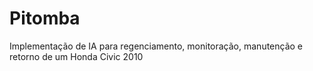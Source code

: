 # Pitomba

Implementação de IA para regenciamento, monitoração, manutenção e retorno de um Honda Civic 2010
